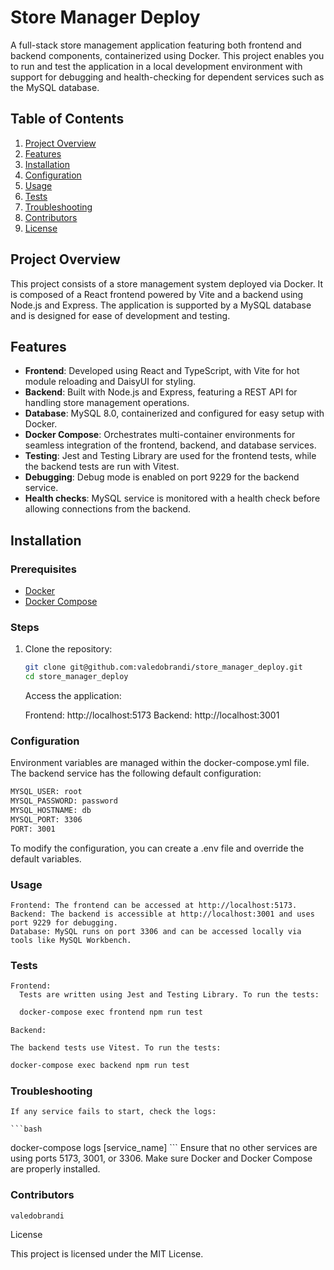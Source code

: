 # Store Manager Deploy

A full-stack store management application featuring both frontend and backend components, containerized using Docker. This project enables you to run and test the application in a local development environment with support for debugging and health-checking for dependent services such as the MySQL database.

## Table of Contents
1. [Project Overview](#project-overview)
2. [Features](#features)
3. [Installation](#installation)
4. [Configuration](#configuration)
5. [Usage](#usage)
6. [Tests](#tests)
7. [Troubleshooting](#troubleshooting)
8. [Contributors](#contributors)
9. [License](#license)

## Project Overview
This project consists of a store management system deployed via Docker. It is composed of a React frontend powered by Vite and a backend using Node.js and Express. The application is supported by a MySQL database and is designed for ease of development and testing.

## Features
- **Frontend**: Developed using React and TypeScript, with Vite for hot module reloading and DaisyUI for styling.
- **Backend**: Built with Node.js and Express, featuring a REST API for handling store management operations.
- **Database**: MySQL 8.0, containerized and configured for easy setup with Docker.
- **Docker Compose**: Orchestrates multi-container environments for seamless integration of the frontend, backend, and database services.
- **Testing**: Jest and Testing Library are used for the frontend tests, while the backend tests are run with Vitest.
- **Debugging**: Debug mode is enabled on port 9229 for the backend service.
- **Health checks**: MySQL service is monitored with a health check before allowing connections from the backend.

## Installation

### Prerequisites
- [Docker](https://www.docker.com/)
- [Docker Compose](https://docs.docker.com/compose/)

### Steps
1. Clone the repository:
   ```bash
   git clone git@github.com:valedobrandi/store_manager_deploy.git
   cd store_manager_deploy
   ```

   Access the application:

    Frontend: http://localhost:5173
    Backend: http://localhost:3001

### Configuration

Environment variables are managed within the docker-compose.yml file. The backend service has the following default configuration:
``` bash
MYSQL_USER: root
MYSQL_PASSWORD: password
MYSQL_HOSTNAME: db
MYSQL_PORT: 3306
PORT: 3001
```
To modify the configuration, you can create a .env file and override the default variables.

### Usage

    Frontend: The frontend can be accessed at http://localhost:5173.
    Backend: The backend is accessible at http://localhost:3001 and uses port 9229 for debugging.
    Database: MySQL runs on port 3306 and can be accessed locally via tools like MySQL Workbench.

### Tests

    Frontend:
      Tests are written using Jest and Testing Library. To run the tests:
      
``` bash
  docker-compose exec frontend npm run test

  ```
    Backend:

    The backend tests use Vitest. To run the tests:

  ``` bash
docker-compose exec backend npm run test
  ```

### Troubleshooting

    If any service fails to start, check the logs:

    ```bash
  docker-compose logs [service_name]
    ```
Ensure that no other services are using ports 5173, 3001, or 3306.
Make sure Docker and Docker Compose are properly installed.

### Contributors

    valedobrandi

License

This project is licensed under the MIT License.



